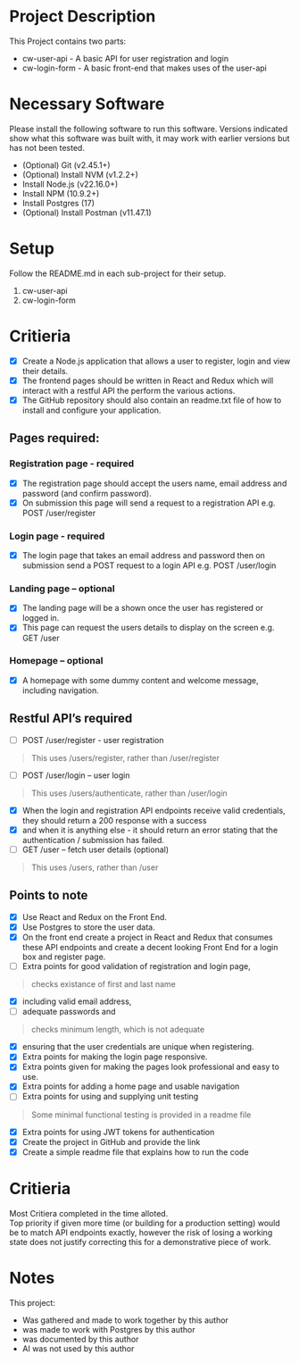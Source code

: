 # Project Description
This Project contains two parts:
* cw-user-api - A basic API for user registration and login
* cw-login-form - A basic front-end that makes uses of the user-api

# Necessary Software
Please install the following software to run this software.  Versions indicated show what this software was built with, it may work with earlier versions but has not been tested.
* (Optional) Git (v2.45.1+)
* (Optional) Install NVM (v1.2.2+)
* Install Node.js (v22.16.0+)
* Install NPM (10.9.2+)
* Install Postgres (17)
* (Optional) Install Postman (v11.47.1)

# Setup
Follow the README.md in each sub-project for their setup.
1) cw-user-api 
2) cw-login-form

# Critieria
- [x] Create a Node.js application that allows a user to register, login and view their details.
- [x] The frontend pages should be written in React and Redux which will interact with a restful API the perform the various actions.
- [x] The GitHub repository should also contain an readme.txt file of how to install and configure your application. 

## Pages required:

### Registration page - required
- [x] The registration page should accept the users name, email address and password (and confirm password).  
- [x] On submission this page will send a request to a registration API e.g. POST /user/register 

### Login page - required
- [x] The login page that takes an email address and password then on submission send a POST request to a login API e.g. POST /user/login

### Landing page – optional
- [x] The landing page will be a shown once the user has registered or logged in.
- [x] This page can request the users details to display on the screen e.g. GET /user

### Homepage – optional
- [x] A homepage with some dummy content and welcome message, including navigation.

## Restful API’s required
- [ ] POST /user/register - user registration 
> This uses /users/register, rather than /user/register
- [ ] POST /user/login – user login
> This uses /users/authenticate, rather than /user/login
- [x] When the login and registration API endpoints receive valid credentials, they should return a 200 response with a success 
- [x] and when it is anything else - it should return an error stating that the authentication / submission has failed.
- [ ] GET /user – fetch user details (optional)
> This uses /users, rather than /user

## Points to note
- [x] Use React and Redux on the Front End.
- [x] Use Postgres to store the user data.
- [x] On the front end create a project in React and Redux that consumes these API endpoints and create a decent looking Front End for a login box and register page.
- [ ] Extra points for good validation of registration and login page, 
> checks existance of first and last name
- [x] including valid email address, 
- [ ] adequate passwords and 
> checks minimum length, which is not adequate
- [x] ensuring that the user credentials are unique when registering.
- [x] Extra points for making the login page responsive.
- [x] Extra points given for making the pages look professional and easy to use.
- [x] Extra points for adding a home page and usable navigation
- [ ] Extra points for using and supplying unit testing
> Some minimal functional testing is provided in a readme file
- [x] Extra points for using JWT tokens for authentication
- [x] Create the project in GitHub and provide the link
- [x] Create a simple readme file that explains how to run the code

# Critieria
Most Critiera completed in the time alloted.  
Top priority if given more time (or building for a production setting) would be to match API endpoints exactly, however the risk of losing a working state does not justify correcting this for a demonstrative piece of work.

# Notes
This project:
* Was gathered and made to work together by this author
* was made to work with Postgres by this author
* was documented by this author
* AI was not used by this author